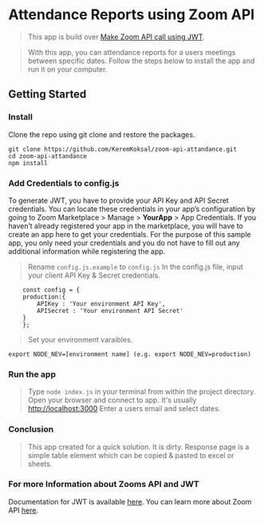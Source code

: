 # Attendance Reports using Zoom API
> This app is build over [Make Zoom API call using JWT](https://github.com/zoom/zoom-api-jwt).

> With this app, you can attendance reports for a users meetings between specific dates. Follow the steps below to install the app and run it on your computer.

## Getting Started

### Install

Clone the repo using git clone and restore the packages.
``` 
git clone https://github.com/KeremKoksal/zoom-api-attandance.git 
cd zoom-api-attandance
npm install
```

### Add Credentials to config.js

To generate JWT, you have to provide your API Key and API Secret credentials. You can locate these credentials in your app’s configuration by going to Zoom Marketplace > Manage > **YourApp** > App Credentials. If you haven’t already registered your app in the marketplace, you will have to create an app here to get your credentials. For the purpose of this sample app, you only need your credentials and you do not have to fill out any additional information while registering the app.

> Rename `config.js.example` to `config.js` In the config.js file, input your client API Key & Secret credentials.
``` 
	const config = {
	production:{	
		APIKey : 'Your environment API Key',
		APISecret : 'Your environment API Secret'
	}
    };
```
> Set your environment varaibles.
``` 
export NODE_NEV=[environment name] (e.g. export NODE_NEV=production) 
```
### Run the app

> Type `node index.js` in your terminal from within the project directory.
> Open your browser and connect to app. It's usually [http://localhost:3000](http://localhost:3000)
> Enter a users email and select dates. 

### Conclusion
> This app created for a quick solution. It is dirty. Response page is a simple table element which can be copied & pasted to excel or sheets. 

### For more Information about Zooms API and JWT

Documentation for JWT is available [here](https://marketplace.zoom.us/docs/guides/authorization/jwt). You can learn more about Zoom API [here](https://marketplace.zoom.us/docs/api-reference/introduction).
 



